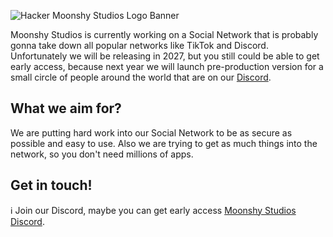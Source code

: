 ![Hacker Moonshy Studios Logo Banner](https://github.com/moonshystudios/.github/blob/main/profile/8k%20MSS%20Wallpaper%20-%20Signed.png?raw=true)

Moonshy Studios is currently working on a Social Network that is probably gonna take down all popular networks like TikTok and Discord.
Unfortunately we will be releasing in 2027, but you still could be able to get early access,
because next year we will launch pre-production version for a small circle of people around the world that are on our [Discord](https://discord.moonshystudios.com).

## What we aim for?
We are putting hard work into our Social Network to be as secure as possible and easy to use.
Also we are trying to get as much things into the network, so you don't need millions of apps.

## Get in touch!
ℹ️ Join our Discord, maybe you can get early access [Moonshy Studios Discord](https://discord.moonshystudios.com).

